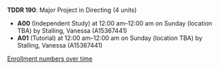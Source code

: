 **TDDR 190**: Major Project in Directing (4 units)

- **A00** (Independent Study) at 12:00 am–12:00 am on Sunday (location TBA) by Stalling, Vanessa (A15367441)
- **A01** (Tutorial) at 12:00 am–12:00 am on Sunday (location TBA) by Stalling, Vanessa (A15367441)

[Enrollment numbers over time](./TDDR190.tsv)
